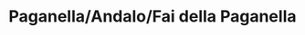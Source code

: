 ---
name: Paganella
title: Paganella/Andalo/Fai della Paganella
region: Trentino-Alto Adige
country: Italy
group: Altopiano Paganella, Skiarea Andalo e Fai della Paganella
---